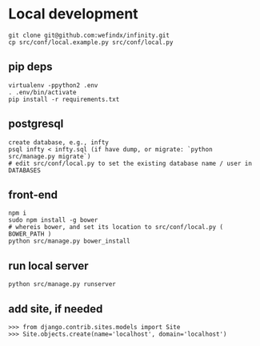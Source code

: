 # Local development
```
git clone git@github.com:wefindx/infinity.git
cp src/conf/local.example.py src/conf/local.py
```

## pip deps
```
virtualenv -ppython2 .env
. .env/bin/activate
pip install -r requirements.txt
```

## postgresql

```
create database, e.g., infty
psql infty < infty.sql (if have dump, or migrate: `python src/manage.py migrate`)
# edit src/conf/local.py to set the existing database name / user in DATABASES
```

## front-end

```
npm i
sudo npm install -g bower
# whereis bower, and set its location to src/conf/local.py ( BOWER_PATH )
python src/manage.py bower_install
```

## run local server
```
python src/manage.py runserver
```

## add site, if needed
```
>>> from django.contrib.sites.models import Site
>>> Site.objects.create(name='localhost', domain='localhost')
```
